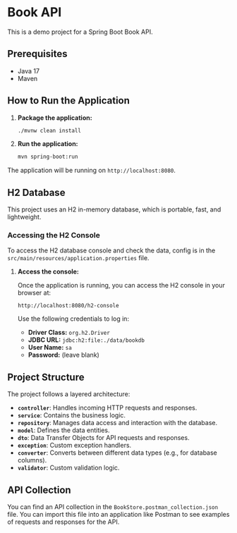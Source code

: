 
# Book API

This is a demo project for a Spring Boot Book API.

## Prerequisites

- Java 17
- Maven

## How to Run the Application

1. **Package the application:**
   ```bash
   ./mvnw clean install
   ```
2. **Run the application:**
   ```bash
   mvn spring-boot:run
   ```   
The application will be running on `http://localhost:8080`.

## H2 Database

This project uses an H2 in-memory database, which is portable, fast, and lightweight.

### Accessing the H2 Console

To access the H2 database console and check the data, config is in the `src/main/resources/application.properties` file.


1. **Access the console:**

   Once the application is running, you can access the H2 console in your browser at:

   `http://localhost:8080/h2-console`

   Use the following credentials to log in:

   - **Driver Class:** `org.h2.Driver`
   - **JDBC URL:** `jdbc:h2:file:./data/bookdb`
   - **User Name:** `sa`
   - **Password:** (leave blank)

## Project Structure

The project follows a layered architecture:

- **`controller`**: Handles incoming HTTP requests and responses.
- **`service`**: Contains the business logic.
- **`repository`**: Manages data access and interaction with the database.
- **`model`**: Defines the data entities.
- **`dto`**: Data Transfer Objects for API requests and responses.
- **`exception`**: Custom exception handlers.
- **`converter`**: Converts between different data types (e.g., for database columns).
- **`validator`**: Custom validation logic.

## API Collection

You can find an API collection in the `BookStore.postman_collection.json` file. You can import this file into an application like Postman to see examples of requests and responses for the API. 